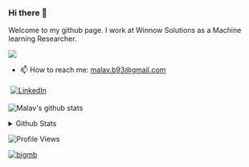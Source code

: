 ### Hi there 👋

Welcome to my github page. I work at Winnow Solutions as a Machine learning Researcher.

![](https://komarev.com/ghpvc/?username=bigmb&color=yellow&style=plastic)

- 📫 How to reach me: malav.b93@gmail.com
<!--
**bigmb/bigmb** is a ✨ _special_ ✨ repository because its `README.md` (this file) appears on your GitHub profile.

Here are some ideas to get you started:

- 🔭 I’m currently working on ...
- 🌱 I’m currently learning ...
- 👯 I’m looking to collaborate on ...
- 🤔 I’m looking for help with ...
- 💬 Ask me about ...
- 📫 How to reach me: ...
- 😄 Pronouns: ...
- ⚡ Fun fact: ...
-->

  <a href="https://www.linkedin.com/in/malav-bateriwala/">
    <img src="https://raw.githubusercontent.com/MikeCodesDotNET/MikeCodesDotNET/a8abbf37441f3253f74ea255a47f289208d7568c/Resources/linkedIn.svg" alt="LinkedIn" style="vertical-align:top; margin:4px">
  </a>

![Malav's github stats](https://github-profile-summary-cards.vercel.app/api/cards/profile-details?username=bigmb&theme=gruvbox)
<!-- 
[![Malav's github stats](https://github-readme-stats-git-masterrstaa-rickstaa.vercel.app/api?username=bigmb&show_icons=true&theme=gruvbox&count_private=true)](https://github.com/anuraghazra/github-readme-stats)
-->

<details>
  <summary>Github Stats</summary>
  <p><img align="left" src="https://github-readme-stats.vercel.app/api/top-langs?username=bigmb&show_icons=true&locale=en&layout=compact&theme=cobalt" alt="bigmb" /></p>

<p>&nbsp;<img align="center" src="https://github-readme-stats.vercel.app/api?username=bigmb&show_icons=true&locale=en&theme=cobalt" alt="bigmb" /></p>

<p><img align="center" src="https://github-readme-streak-stats.herokuapp.com/?user=bigmb&theme=cobalt" alt="bigmb" /></p>
</details>
<!--
<img src="https://profile-counter.glitch.me/bigmb/count.svg" alt="bigmb :: Visitor's Count" />
--!>

![Profile Views](https://komarev.com/ghpvc/?username=bigmb&label=Profile%20views&color=0e75b6&style=flat)

<p align="left"> <a href="https://github.com/ryo-ma/github-profile-trophy"><img src="https://github-profile-trophy.vercel.app/?username=bigmb" alt="bigmb" /></a> </p>
